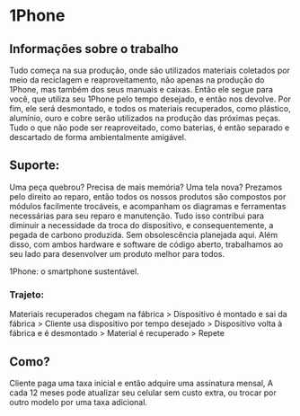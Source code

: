 # 1Phone

## Informações sobre o trabalho

Tudo começa na sua produção, onde são utilizados materiais coletados por meio da reciclagem e reaproveitamento, não apenas na produção do 1Phone, mas também dos seus manuais e caixas. Então ele segue para você, que utiliza seu 1Phone pelo tempo desejado, e então nos devolve. Por fim, ele será desmontado, e todos os materiais recuperados, como plástico, alumínio, ouro e cobre serão utilizados na produção das próximas peças. Tudo o que não pode ser reaproveitado, como baterias, é então separado e descartado de forma ambientalmente amigável.


## Suporte:
Uma peça quebrou? Precisa de mais memória? Uma tela nova? Prezamos pelo direito ao reparo, então todos os nossos produtos são compostos por módulos facilmente trocáveis, e acompanham os diagramas e ferramentas necessárias para seu reparo e manutenção. Tudo isso contribui para diminuir a necessidade da troca do dispositivo, e consequentemente, a pegada de carbono produzida. Sem obsolescência planejada aqui. Além disso, com ambos hardware e software de código aberto, trabalhamos ao seu lado para desenvolver um produto melhor para todos.

1Phone: o smartphone sustentável.

### Trajeto:
Materiais recuperados chegam na fábrica > Dispositivo é montado e sai da fábrica > Cliente usa dispositivo por tempo desejado > Dispositivo volta à fábrica e é desmontado > Material é recuperado > Repete

## Como? 
Cliente paga uma taxa inicial e então adquire uma assinatura mensal, A cada 12 meses pode atualizar seu celular sem custo extra, ou trocar por outro modelo por uma taxa adicional.



